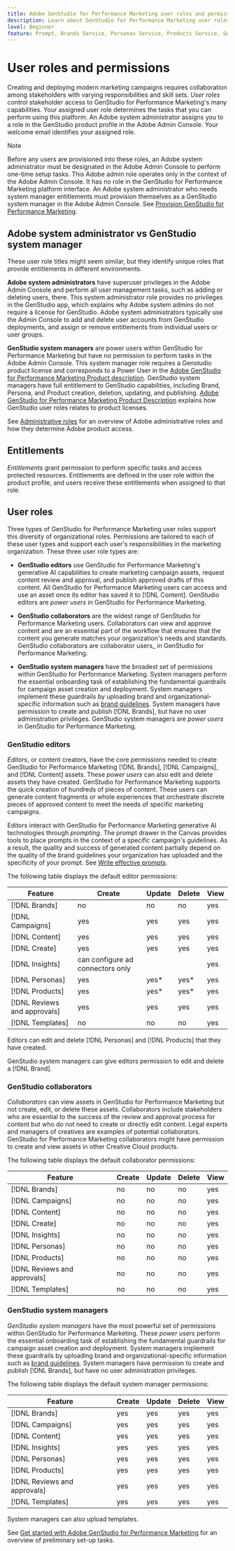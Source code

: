 ```yaml
---
title: Adobe GenStudio for Performance Marketing user roles and permissions
description: Learn about GenStudio for Performance Marketing user roles and permissions.
level: Beginner
feature: Prompt, Brands Service, Personas Service, Products Service, Generative AI, Guidelines
---
```

# User roles and permissions

Creating and deploying modern marketing campaigns requires collaboration among stakeholders with varying responsibilities and skill sets. _User roles_ control stakeholder access to GenStudio for Performance Marketing's many capabilities. Your assigned user role determines the tasks that you can perform using this platform. An Adobe system administrator assigns you to a role in the GenStudio product profile in the Adobe Admin Console. Your welcome email identifies your assigned role.

>[!NOTE]
>
>Before any users are provisioned into these roles, an Adobe system administrator must be designated in the Adobe Admin Console to perform one-time setup tasks. This Adobe admin role operates only in the context of the Adobe Admin Console. It has no role in the GenStudio for Performance Marketing platform interface. An Adobe system administrator who needs system manager entitlements must provision themselves as a GenStudio system manager in the Adobe Admin Console. See [Provision GenStudio for Performance Marketing](product-provisioning.md).

## Adobe system administrator vs GenStudio system manager

These user role titles might seem similar, but they identify unique roles that provide entitlements in different environments.

**Adobe system administrators** have superuser privileges in the Adobe Admin Console and perform all user management tasks, such as adding or deleting users, there. This system administrator role provides no privileges in the GenStudio app, which explains why Adobe system admins do not require a license for GenStudio. Adobe system administrators typically use the Admin Console to add and delete user accounts from GenStudio deployments, and assign or remove entitlements from individual users or user groups.

**GenStudio system managers** are power users within GenStudio for Performance Marketing but have no permission to perform tasks in the Adobe Admin Console. This system manager role requires a Genstudio product license and corresponds to a Power User in the [Adobe GenStudio for Performance Marketing Product description](https://helpx.adobe.com/legal/product-descriptions/adobe-genstudio-for-performance-marketing---product-description.html). GenStudio system managers have full entitlement to GenStudio capabilities, including Brand, Persona, and Product creation, deletion, updating, and publishing. [Adobe GenStudio for Performance Marketing Product Description](https://helpx.adobe.com/legal/product-descriptions/adobe-genstudio-for-performance-marketing---product-description.html) explains how GenStudio user roles relates to product licenses.

See [Administrative roles](https://helpx.adobe.com/enterprise/using/admin-roles.html#enterprise) for an overview of Adobe administrative roles and how they determine Adobe product access.

## Entitlements

_Entitlements_ grant permission to perform specific tasks and access protected resources. Entitlements are defined in the user role within the product profile, and users receive these entitlements when assigned to that role.

## User roles

Three types of GenStudio for Performance Marketing user roles support this diversity of organizational roles. Permissions are tailored to each of these user types and support each user's responsibilities in the marketing organization. These three user role types are:

* **GenStudio editors** use GenStudio for Performance Marketing's generative AI capabilities to create marketing campaign assets, request content review and approval, and publish approved drafts of this content. All GenStudio for Performance Marketing users can access and use an asset once its editor has saved it to [!DNL Content]. GenStudio editors are _power users_ in GenStudio for Performance Marketing.

* **GenStudio collaborators** are the widest range of GenStudio for Performance Marketing users. Collaborators can view and approve content and are an essential part of the workflow that ensures that the content you generate matches your organization's needs and standards. GenStudio collaborators are collaborator users_ in GenStudio for Performance Marketing.

* **GenStudio system managers** have the broadest set of permissions within GenStudio for Performance Marketing. System managers perform the essential onboarding task of establishing the fundamental guardrails for campaign asset creation and deployment. System managers implement these guardrails by uploading brand and organizational-specific information such as [brand guidelines](./guidelines/overview.md). System managers have permission to create and publish [!DNL Brands], but have no user administration privileges. GenStudio system managers are _power users_ in GenStudio for Performance Marketing.

### GenStudio editors

_Editors_, or content creators, have the core permissions needed to create GenStudio for Performance Marketing [!DNL Brands], [!DNL Campaigns], and [!DNL Content] assets. These _power users_ can also edit and delete assets they have created. GenStudio for Performance Marketing supports the quick creation of hundreds of pieces of content. These users can generate content fragments or whole experiences that orchestrate discrete pieces of approved content to meet the needs of specific marketing campaigns.

Editors interact with GenStudio for Performance Marketing generative AI technologies through _prompting_. The prompt drawer in the Canvas provides tools to place prompts in the context of a specific campaign's guidelines. As a result, the quality and success of generated content partially depend on the quality of the brand guidelines your organization has uploaded and the specificity of your prompt. See [Write effective prompts](effective-prompts.md).

The following table displays the default editor permissions:

| Feature | Create  | Update | Delete | View |
|-----------|----------------|----------------|----------------|----------------|
|   [!DNL Brands]| no  | no | no |  yes |
|   [!DNL Campaigns] | yes    |   yes      |  yes       |    yes       |
|   [!DNL Content] |     yes  |   yes     |    yes   |   yes      |
|   [!DNL Create] |     yes  |   yes     |    yes   |   yes      |
|   [!DNL Insights] |  can configure ad connectors only  |    |     |   yes  |
|   [!DNL Personas] | yes    |   yes*      |  yes*       |    yes       |
|   [!DNL Products] | yes    |   yes*      |  yes*       |    yes       |
|   [!DNL Reviews and approvals]  |   yes     |  yes   |    yes     |    yes     |
|   [!DNL Templates]| no  | no | no |  yes |

Editors can edit and delete [!DNL Personas] and [!DNL Products] that they have created.

GenStudio system managers can give editors permission to edit and delete a [!DNL Brand].

### GenStudio collaborators

_Collaborators_ can view assets in GenStudio for Performance Marketing but not create, edit, or delete these assets. Collaborators include stakeholders who are essential to the success of the review and approval process for content but who do not need to create or directly edit content. Legal experts and managers of creatives are examples of potential collaborators. GenStudio for Performance Marketing collaborators might have permission to create and view assets in other Creative Cloud products.

The following table displays the default collaborator permissions:

| Feature | Create  | Update | Delete | View |
|-----------|----------------|----------------|----------------|----------------|
|   [!DNL Brands]| no  | no | no |  yes |
|   [!DNL Campaigns] | no    |   no      |  no       |    yes       |
|   [!DNL Content] |     no  |   no     |    no   |   yes      |
|   [!DNL Create] |     no  |   no     |    no   |   yes      |
|   [!DNL Insights] |    no |  no  |   no  |   yes  |
|   [!DNL Personas] | no    |   no      |  no       |    yes       |
|   [!DNL Products] | no    |   no      |  no       |    yes       |
|   [!DNL Reviews and approvals] |   no     |   no  |  no       |   yes      |
|   [!DNL Templates]| no  | no | no |  yes |

### GenStudio system managers

_GenStudio system managers_ have the most powerful set of permissions within GenStudio for Performance Marketing. These _power users_ perform the essential onboarding task of establishing the fundamental guardrails for campaign asset creation and deployment. System managers implement these guardrails by uploading brand and organizational-specific information such as [brand guidelines](./guidelines/overview.md). System managers have permission to create and publish [!DNL Brands], but have no user administration privileges.

The following table displays the default system manager permissions:

| Feature | Create  | Update | Delete | View |
|-----------|----------------|----------------|----------------|----------------|
|   [!DNL Brands]| yes  | yes | yes |  yes |
|   [!DNL Campaigns] | yes    |   yes      |  yes       |    yes       |
|   [!DNL Content] |     yes  |   yes     |    yes   |   yes      |
|   [!DNL Insights] |  yes   |  yes  |   yes |  yes   |
|   [!DNL Personas] | yes    |   yes      |  yes       |    yes       |
|   [!DNL Products]  | yes    |   yes      |  yes       |    yes       |
|   [!DNL Reviews and approvals] |  yes      | yes    |     yes    |   yes      |
|   [!DNL Templates]| yes  | yes | yes |  yes |

System managers can also upload templates. 

See [Get started with Adobe GenStudio for Performance Marketing](get-started.md) for an overview of preliminary set-up tasks.
